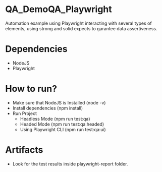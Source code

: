 # QA_DemoQA_Playwright

Automation example using Playwright interacting with several types of elements, using strong and solid expects to garantee data assertiveness.

# Dependencies

- NodeJS
- Playwright

# How to run?

- Make sure that NodeJS is Installed (node -v)
- Install dependencies (npm install)
- Run Project
    - Headless Mode (npm run test:qa)
    - Headed Mode (npm run test:qa:headed)
    - Using Playwright CLI (npm run test:qa:ui)

# Artifacts

- Look for the test results inside playwright-report folder.
